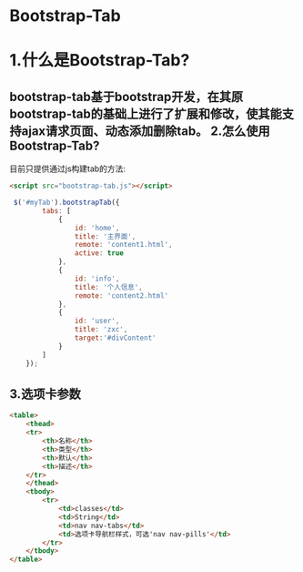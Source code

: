 Bootstrap-Tab
=============
1.什么是Bootstrap-Tab?
=====================
bootstrap-tab基于bootstrap开发，在其原bootstrap-tab的基础上进行了扩展和修改，使其能支持ajax请求页面、动态添加删除tab。
2.怎么使用Bootstrap-Tab?
-----------------------
目前只提供通过js构建tab的方法:
```html
<script src="bootstrap-tab.js"></script>
```
```javascript
 $('#myTab').bootstrapTab({
        tabs: [
            {
                id: 'home',
                title: '主界面',
                remote: 'content1.html',
                active: true
            },
            {
                id: 'info',
                title: '个人信息',
                remote: 'content2.html'
            },
            {
                id: 'user',
                title: 'zxc',
                target:'#divContent'
            }
        ]
    });
```
3.选项卡参数
-----------
```html
<table>
    <thead>
    <tr>
        <th>名称</th>
        <th>类型</th>
        <th>默认</th>
        <th>描述</th>
    </tr>
    </thead>
    <tbody>
        <tr>
            <td>classes</td>
            <td>String</td>
            <td>nav nav-tabs</td>
            <td>选项卡导航栏样式，可选'nav nav-pills'</td>
        </tr>
    </tbody>
</table>
```